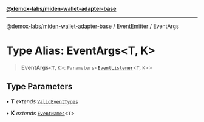 [**@demox-labs/miden-wallet-adapter-base**](../../../README.md)

***

[@demox-labs/miden-wallet-adapter-base](../../../globals.md) / [EventEmitter](../README.md) / EventArgs

# Type Alias: EventArgs\<T, K\>

> **EventArgs**\<`T`, `K`\>: `Parameters`\<[`EventListener`](EventListener.md)\<`T`, `K`\>\>

## Type Parameters

• **T** *extends* [`ValidEventTypes`](ValidEventTypes.md)

• **K** *extends* [`EventNames`](EventNames.md)\<`T`\>

